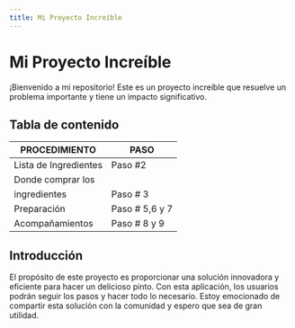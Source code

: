 ```yaml
---
title: Mi Proyecto Increíble
---
```


# Mi Proyecto Increíble

¡Bienvenido a mi repositorio! Este es un proyecto increíble que resuelve un problema importante y tiene un impacto significativo.

## Tabla de contenido

|     PROCEDIMIENTO        |  PASO               |
|--------------------------|---------------------|
| Lista de Ingredientes    |  Paso #2
| Donde comprar los
|  ingredientes            | Paso # 3            |
| Preparación              | Paso # 5,6 y 7       | 
| Acompañamientos          | Paso # 8 y 9  |
 


## Introducción

El propósito de este proyecto es proporcionar una solución innovadora y eficiente para hacer un delicioso pinto. Con esta aplicación, los usuarios podrán seguir los pasos y hacer todo lo necesario. Estoy emocionado de compartir esta solución con la comunidad y espero que sea de gran utilidad.


